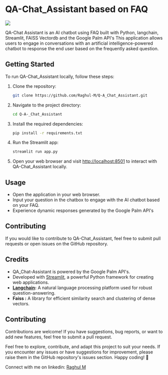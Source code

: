 
# QA-Chat_Assistant based on FAQ 

![](https://miro.medium.com/v2/resize:fit:1121/1*WCFjaeCu22bXCUCxNXAkqQ.png)

QA-Chat Assistant is an AI chatbot using FAQ built with Python, langchain, Streamlit, FAISS Vectordb and the Google Palm API's  This application allows users to engage in conversations with an artificial intelligence-powered chatbot to response the end user based on the frequently asked question.



## Getting Started

To run QA-Chat_Assistant locally, follow these steps:

1. Clone the repository:

   ```bash
   git clone https://github.com/Raghul-M/Q-A_Chat_Assistant.git
   ```

2. Navigate to the project directory:

   ```bash
   cd Q-A-_Chat_Assistant
   ```

3. Install the required dependencies:

   ```bash
   pip install -r requirements.txt
   ```

4. Run the Streamlit app:

   ```bash
   streamlit run app.py
   ```

5. Open your web browser and visit [http://localhost:8501](http://localhost:8501) to interact with QA-Chat_Assistant locally.

## Usage

- Open the application in your web browser.
- Input your question in the chatbox to engage with the AI chatbot based on your FAQ.
- Experience dynamic responses generated by the Google Palm API's 



## Contributing

If you would like to contribute to QA-Chat_Assistant, feel free to submit pull requests or open issues on the GitHub repository.

## Credits

- QA_Chat-Assistant is powered by the Google Palm API's.
- Developed with [Streamlit](https://streamlit.io/), a powerful Python framework for creating web applications.
- **[Langchain](https://langchain.ai/):** A natural language processing platform used for robust question-answering.
- **Faiss :** A library for efficient similarity search and clustering of dense vectors.

## Contributing

Contributions are welcome! If you have suggestions, bug reports, or want to add new features, feel free to submit a pull request.

Feel free to explore, contribute, and adapt this project to suit your needs. If you encounter any issues or have suggestions for improvement, please raise them in the GitHub repository's issues section. Happy coding! 🚀

Connect with me on linkedin: [Raghul M](https://www.linkedin.com/in/m-raghul/)
